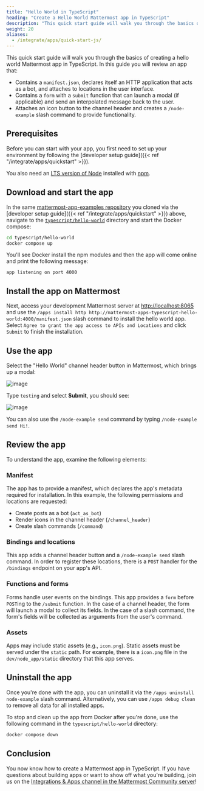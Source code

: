 ```yaml
---
title: "Hello World in TypeScript"
heading: "Create a Hello World Mattermost app in TypeScript"
description: "This quick start guide will walk you through the basics of creating a hello world Mattermost app in TypeScript."
weight: 20
aliases:
  - /integrate/apps/quick-start-js/
---
```


This quick start guide will walk you through the basics of creating a hello world Mattermost app in TypeScript. In this guide you will review an app that:

- Contains a `manifest.json`, declares itself an HTTP application that acts as a bot, and attaches to locations in the user interface.
- Contains a `form` with a `submit` function that can launch a modal (if applicable) and send an interpolated message back to the user.
- Attaches an icon button to the channel header and creates a `/node-example` slash command to provide functionality.

## Prerequisites

Before you can start with your app, you first need to set up your environment by following the [developer setup guide]({{< ref "/integrate/apps/quickstart" >}}).

You also need an [LTS version of Node](https://nodejs.org/en/download/) installed with [npm](https://www.npmjs.com/).

## Download and start the app

In the same [mattermost-app-examples repository](https://github.com/mattermost/mattermost-app-examples) you cloned via the [developer setup guide]({{< ref "/integrate/apps/quickstart" >}}) above, navigate to the [`typescript/hello-world`](https://github.com/mattermost/mattermost-app-examples/tree/master/typescript/hello-world) directory and start the Docker compose:

```sh
cd typescript/hello-world
docker compose up
```

You'll see Docker install the npm modules and then the app will come online and print the following message:

```
app listening on port 4000
```

## Install the app on Mattermost

Next, access your development Mattermost server at [http://localhost:8065](http://localhost:8065) and use the `/apps install http http://mattermost-apps-typescript-hello-world:4000/manifest.json` slash command to install the hello world app. Select `Agree to grant the app access to APIs and Locations` and click `Submit` to finish the installation.

## Use the app

Select the "Hello World" channel header button in Mattermost, which brings up a modal:

![image](modal.png)

Type `testing` and select **Submit**, you should see:

![image](submit.png)

You can also use the `/node-example send` command by typing `/node-example send Hi!`.

## Review the app

To understand the app, examine the following elements:

### Manifest

The app has to provide a manifest, which declares the app's metadata required for installation. In this example, the following permissions and locations are requested:

- Create posts as a bot (`act_as_bot`)
- Render icons in the channel header (`/channel_header`)
- Create slash commands (`/command`)

### Bindings and locations

This app adds a channel header button and a `/node-example send` slash command. In order to register these locations, there is a `POST` handler for the `/bindings` endpoint on your app's API.

### Functions and forms

Forms handle user events on the bindings. This app provides a `form` before `POST`ing to the `/submit` function. In the case of a channel header, the form will launch a modal to collect its fields. In the case of a slash command, the form's fields will be collected as arguments from the user's command.

### Assets

Apps may include static assets (e.g., `icon.png`). Static assets must be served under the `static` path. For example, there is a `icon.png` file in the `dev/node_app/static` directory that this app serves.

## Uninstall the app

Once you're done with the app, you can uninstall it via the `/apps uninstall node-example` slash command. Alternatively, you can use `/apps debug clean` to remove all data for all installed apps.

To stop and clean up the app from Docker after you're done, use the following command in the `typescript/hello-world` directory:

```sh
docker compose down
```

## Conclusion

You now know how to create a Mattermost app in TypeScript. If you have questions about building apps or want to show off what you're building, join us on the [Integrations & Apps channel in the Mattermost Community server](https://community.mattermost.com/core/channels/integrations)!
